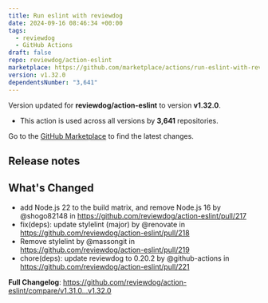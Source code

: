 ```yaml
---
title: Run eslint with reviewdog
date: 2024-09-16 08:46:34 +00:00
tags:
  - reviewdog
  - GitHub Actions
draft: false
repo: reviewdog/action-eslint
marketplace: https://github.com/marketplace/actions/run-eslint-with-reviewdog
version: v1.32.0
dependentsNumber: "3,641"
---
```



Version updated for **reviewdog/action-eslint** to version **v1.32.0**.
- This action is used across all versions by **3,641** repositories.

Go to the [GitHub Marketplace](https://github.com/marketplace/actions/run-eslint-with-reviewdog) to find the latest changes.

## Release notes

## What's Changed
* add Node.js 22 to the build matrix, and remove Node.js 16 by @shogo82148 in https://github.com/reviewdog/action-eslint/pull/217
* fix(deps): update stylelint (major) by @renovate in https://github.com/reviewdog/action-eslint/pull/218
* Remove stylelint by @massongit in https://github.com/reviewdog/action-eslint/pull/219
* chore(deps): update reviewdog to 0.20.2 by @github-actions in https://github.com/reviewdog/action-eslint/pull/221


**Full Changelog**: https://github.com/reviewdog/action-eslint/compare/v1.31.0...v1.32.0
